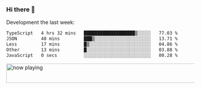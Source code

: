 ### Hi there 👋

Development the last week:
<!--START_SECTION:waka-->

```txt
TypeScript   4 hrs 32 mins   ███████████████████▒░░░░░   77.03 %
JSON         48 mins         ███▒░░░░░░░░░░░░░░░░░░░░░   13.71 %
Less         17 mins         █▒░░░░░░░░░░░░░░░░░░░░░░░   04.86 %
Other        13 mins         █░░░░░░░░░░░░░░░░░░░░░░░░   03.88 %
JavaScript   0 secs          ░░░░░░░░░░░░░░░░░░░░░░░░░   00.28 %
```

<!--END_SECTION:waka-->

<!--
**JASONPANGGO/jasonpanggo** is a ✨ _special_ ✨ repository because its `README.md` (this file) appears on your GitHub profile.

Here are some ideas to get you started:

- 🔭 I’m currently working on ...
- 🌱 I’m currently learning ...
- 👯 I’m looking to collaborate on ...
- 🤔 I’m looking for help with ...
- 💬 Ask me about ...
- 📫 How to reach me: ...
- 😄 Pronouns: ...
- ⚡ Fun fact: ...
-->

<a href="https://volt.fm/user/q8yd9e79csfr57rt" target="_blank"><img src="https://spotify-badge-egoist.vercel.app/api/now-playing" width="540" height="52" alt="now playing"></a>
